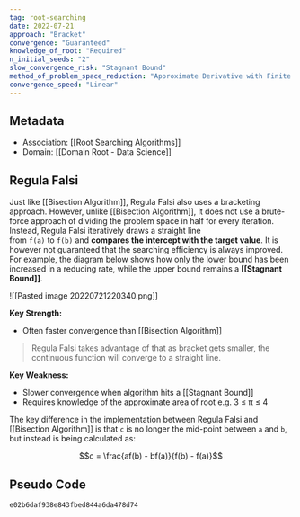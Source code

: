 ```yaml
---
tag: root-searching
date: 2022-07-21
approach: "Bracket"
convergence: "Guaranteed"
knowledge_of_root: "Required"
n_initial_seeds: "2"
slow_convergence_risk: "Stagnant Bound"
method_of_problem_space_reduction: "Approximate Derivative with Finite Difference"
convergence_speed: "Linear"
---
```


## Metadata
- Association: [[Root Searching Algorithms]]
- Domain: [[Domain Root - Data Science]]

## Regula Falsi

Just like [[Bisection Algorithm]], Regula Falsi also uses a bracketing approach. However, unlike [[Bisection Algorithm]], it does not use a brute-force approach of dividing the problem space in half for every iteration. Instead, Regula Falsi iteratively draws a straight line from `f(a)` to `f(b)` and **compares the intercept with the target value**. It is however not guaranteed that the searching efficiency is always improved. For example, the diagram below shows how only the lower bound has been increased in a reducing rate, while the upper bound remains a **[[Stagnant Bound]]**.

![[Pasted image 20220721220340.png]]

**Key Strength:**

-   Often faster convergence than [[Bisection Algorithm]]

> Regula Falsi takes advantage of that as bracket gets smaller, the continuous function will converge to a straight line.

**Key Weakness:**

-   Slower convergence when algorithm hits a [[Stagnant Bound]]
-   Requires knowledge of the approximate area of root e.g. 3 ≤ π ≤ 4

The key difference in the implementation between Regula Falsi and [[Bisection Algorithm]] is that `c` is no longer the mid-point between `a` and `b`, but instead is being calculated as:

$$c = \frac{af(b) - bf(a)}{f(b) - f(a)}$$

## Pseudo Code

```gist
e02b6daf938e843fbed844a6da478d74
```
